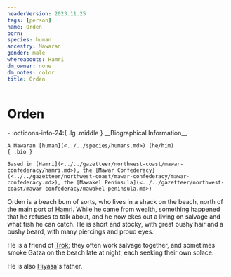 ```yaml
---
headerVersion: 2023.11.25
tags: [person]
name: Orden
born:
species: human
ancestry: Mawaran
gender: male
whereabouts: Hamri
dm_owner: none
dm_notes: color
title: Orden
---
```

# Orden
<div class="grid cards ext-narrow-margin ext-one-column" markdown>
- :octicons-info-24:{ .lg .middle } __Biographical Information__

    A Mawaran [human](<../../species/humans.md>) (he/him)  
    { .bio }

    Based in [Hamri](<../../gazetteer/northwest-coast/mawar-confederacy/hamri.md>), the [Mawar Confederacy](<../../gazetteer/northwest-coast/mawar-confederacy/mawar-confederacy.md>), the [Mawakel Peninsula](<../../gazetteer/northwest-coast/mawar-confederacy/mawakel-peninsula.md>)
</div>


Orden is a beach bum of sorts, who lives in a shack on the beach,  north of the main port of [Hamri](<../../gazetteer/northwest-coast/mawar-confederacy/hamri.md>). While he came from wealth, something happened that he refuses to talk about, and he now ekes out a living on salvage and what fish he can catch. He is short and stocky, with great bushy hair and a bushy beard, with many piercings and proud eyes. 

He is a friend of [Trok](<../pcs/mawar-confederacy/trok.md>); they often work salvage together, and sometimes smoke Gatza on the beach late at night, each seeking their own solace. 

He is also [Hiyasa](<./hiyasa.md>)'s father. 